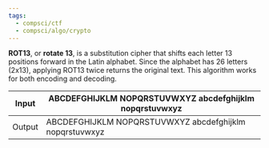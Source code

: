```yaml
---
tags:
  - compsci/ctf
  - compsci/algo/crypto
---
```

**ROT13**, or **rotate 13**, is a substitution cipher that shifts each letter 13 positions forward in the Latin alphabet. Since the alphabet has 26 letters (2x13), applying ROT13 twice returns the original text. This algorithm works for both encoding and decoding.

| Input  | ABCDEFGHIJKLM NOPQRSTUVWXYZ abcdefghijklm nopqrstuvwxyz |
|--------|---------------------------------------------------------|
| Output | ABCDEFGHIJKLM NOPQRSTUVWXYZ abcdefghijklm nopqrstuvwxyz |
